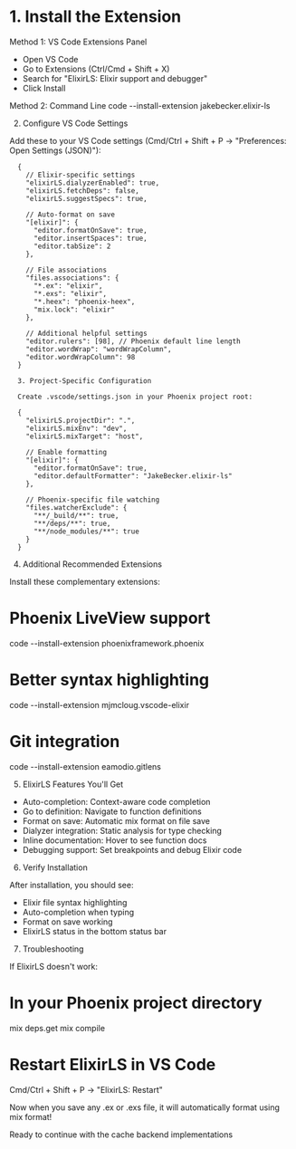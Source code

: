 # 1. Install the Extension

Method 1: VS Code Extensions Panel

- Open VS Code
- Go to Extensions (Ctrl/Cmd + Shift + X)
- Search for "ElixirLS: Elixir support and debugger"
- Click Install

Method 2: Command Line
code --install-extension jakebecker.elixir-ls

2. Configure VS Code Settings

Add these to your VS Code settings (Cmd/Ctrl + Shift + P → "Preferences: Open Settings (JSON)"):

```
  {
    // Elixir-specific settings
    "elixirLS.dialyzerEnabled": true,
    "elixirLS.fetchDeps": false,
    "elixirLS.suggestSpecs": true,

    // Auto-format on save
    "[elixir]": {
      "editor.formatOnSave": true,
      "editor.insertSpaces": true,
      "editor.tabSize": 2
    },

    // File associations
    "files.associations": {
      "*.ex": "elixir",
      "*.exs": "elixir",
      "*.heex": "phoenix-heex",
      "mix.lock": "elixir"
    },

    // Additional helpful settings
    "editor.rulers": [98], // Phoenix default line length
    "editor.wordWrap": "wordWrapColumn",
    "editor.wordWrapColumn": 98
  }

  3. Project-Specific Configuration

  Create .vscode/settings.json in your Phoenix project root:

  {
    "elixirLS.projectDir": ".",
    "elixirLS.mixEnv": "dev",
    "elixirLS.mixTarget": "host",

    // Enable formatting
    "[elixir]": {
      "editor.formatOnSave": true,
      "editor.defaultFormatter": "JakeBecker.elixir-ls"
    },

    // Phoenix-specific file watching
    "files.watcherExclude": {
      "**/_build/**": true,
      "**/deps/**": true,
      "**/node_modules/**": true
    }
  }
```

4. Additional Recommended Extensions

Install these complementary extensions:

# Phoenix LiveView support

code --install-extension phoenixframework.phoenix

# Better syntax highlighting

code --install-extension mjmcloug.vscode-elixir

# Git integration

code --install-extension eamodio.gitlens

5. ElixirLS Features You'll Get

- Auto-completion: Context-aware code completion
- Go to definition: Navigate to function definitions
- Format on save: Automatic mix format on file save
- Dialyzer integration: Static analysis for type checking
- Inline documentation: Hover to see function docs
- Debugging support: Set breakpoints and debug Elixir code

6. Verify Installation

After installation, you should see:

- Elixir file syntax highlighting
- Auto-completion when typing
- Format on save working
- ElixirLS status in the bottom status bar

7. Troubleshooting

If ElixirLS doesn't work:

# In your Phoenix project directory

mix deps.get
mix compile

# Restart ElixirLS in VS Code

Cmd/Ctrl + Shift + P → "ElixirLS: Restart"

Now when you save any .ex or .exs file, it will automatically format using mix format!

Ready to continue with the cache backend implementations
